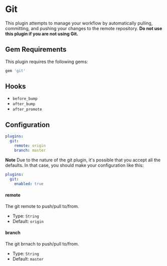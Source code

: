 Git
===
This plugin attempts to manage your workflow by automatically pulling, committing, and pushing your changes to the remote repository. **Do not use this plugin if you are not using Git.**

Gem Requirements
----------------
This plugin requires the following gems:

```ruby
gem 'git'
```

Hooks
-----
- `before_bump`
- `after_bump`
- `after_promote`

Configuration
-------------
```yaml
plugins:
  git:
    remote: origin
    branch: master
```

**Note** Due to the nature of the git plugin, it's possible that you accept all the defaults. In that case, you should make your configuration like this:

```yaml
plugins:
  git:
    enabled: true
```

#### remote
The git remote to push/pull to/from.

- Type: `String`
- Default: `origin`

#### branch
The git brnach to push/pull to/from.

- Type: `String`
- Default: `master`
